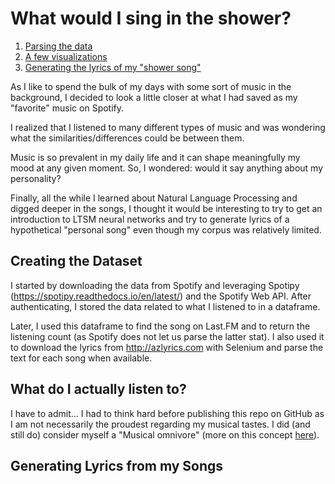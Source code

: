 # What would I sing in the shower?

1. [Parsing the data](#parsing)
2. [A few visualizations](#visualizing)
3. [Generating the lyrics of my "shower song"](#perfectsong)

As I like to spend the bulk of my days with some sort of music in the background, I decided to look a little closer at what I had saved as my "favorite" music on Spotify.

I realized that I listened to many different types of music and was wondering what the similarities/differences could be between them.

Music is so prevalent in my daily life and it can shape meaningfully my mood at any given moment. So, I wondered: would it say anything about my personality?

Finally, all the while I learned about Natural Language Processing and digged deeper in the songs, I thought it would be interesting to try to get an introduction to LTSM neural networks and try to generate lyrics of a hypothetical "personal song" even though my corpus was relatively limited.

## Creating the Dataset <a name="parsing"></a>

I started by downloading the data from Spotify and leveraging Spotipy (https://spotipy.readthedocs.io/en/latest/) and the Spotify Web API. After authenticating, I stored the data related to what I listened to in a dataframe.

Later, I used this dataframe to find the song on Last.FM and to return the listening count (as Spotify does not let us parse the latter stat). I also used it to download the lyrics from http://azlyrics.com with Selenium and parse the text for each song when available.

## What do I actually listen to? <a name="visualizing"></a>

I have to admit... I had to think hard before publishing this repo on GitHub as I am not necessarily the proudest regarding my musical tastes. I did (and still do) consider myself a "Musical omnivore" (more on this concept <a href="http://www.oxfordbibliographies.com/view/document/obo-9780199756384/obo-9780199756384-0134.xml">here</a>).



## Generating Lyrics from my Songs <a name="perfectsong"></a>
